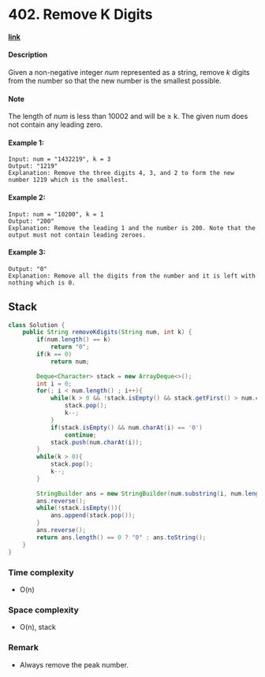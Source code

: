# 402. Remove K Digits

#### [link](https://leetcode.com/problems/remove-k-digits/) 

#### Description
Given a non-negative integer *num* represented as a string, remove *k* digits from the number so that the new number is the smallest possible.

#### Note
The length of *num* is less than 10002 and will be ≥ k.
The given num does not contain any leading zero.

#### Example 1:
```
Input: num = "1432219", k = 3
Output: "1219"
Explanation: Remove the three digits 4, 3, and 2 to form the new number 1219 which is the smallest.
```
#### Example 2:
```
Input: num = "10200", k = 1
Output: "200"
Explanation: Remove the leading 1 and the number is 200. Note that the output must not contain leading zeroes.
```
#### Example 3:
```Input: num = "10", k = 2
Output: "0"
Explanation: Remove all the digits from the number and it is left with nothing which is 0.
```

## Stack
```java
class Solution {
    public String removeKdigits(String num, int k) {
        if(num.length() == k)
            return "0";
        if(k == 0)
            return num;
        
        Deque<Character> stack = new ArrayDeque<>();
        int i = 0;
        for(; i < num.length() ; i++){
            while(k > 0 && !stack.isEmpty() && stack.getFirst() > num.charAt(i)){
                stack.pop();
                k--;
            }
            if(stack.isEmpty() && num.charAt(i) == '0')
                continue;
            stack.push(num.charAt(i));
        }
        while(k > 0){
            stack.pop();
            k--;
        }
        
        StringBuilder ans = new StringBuilder(num.substring(i, num.length()));
        ans.reverse();
        while(!stack.isEmpty()){
            ans.append(stack.pop());
        }
        ans.reverse();
        return ans.length() == 0 ? "0" : ans.toString();
    }
}
```

### Time complexity
* O(n)
### Space complexity
* O(n), stack
### Remark
* Always remove the peak number.